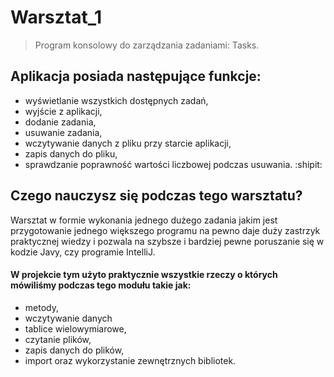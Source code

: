 # Warsztat_1
>Program konsolowy do zarządzania zadaniami: Tasks.
## Aplikacja posiada następujące funkcje:
- wyświetlanie wszystkich dostępnych zadań,
- wyjście z aplikacji,
- dodanie zadania,
- usuwanie zadania,
- wczytywanie danych z pliku przy starcie aplikacji,
- zapis danych do pliku,
- sprawdzanie poprawność wartości liczbowej podczas usuwania. :shipit:
## Czego nauczysz się podczas tego warsztatu?
Warsztat w formie wykonania jednego dużego zadania jakim jest przygotowanie jednego większego programu na pewno daje duży zastrzyk praktycznej wiedzy i pozwala na szybsze i bardziej pewne poruszanie się w kodzie Javy, czy programie IntelliJ.

#### W projekcie tym użyto praktycznie wszystkie rzeczy o których mówiliśmy podczas tego modułu takie jak:
- metody,
- wczytywanie danych
- tablice wielowymiarowe,
- czytanie plików,
- zapis danych do plików,
- import oraz wykorzystanie zewnętrznych bibliotek.

